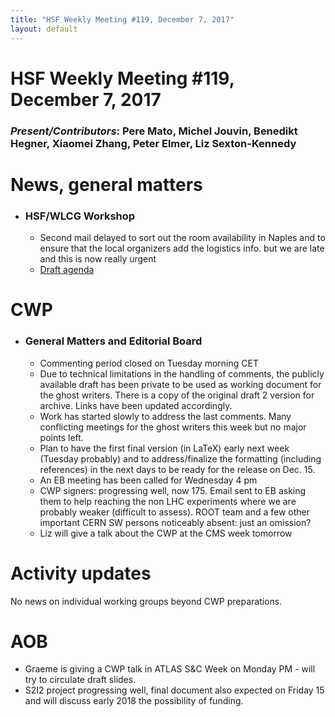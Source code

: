 ```yaml
---
title: "HSF Weekly Meeting #119, December 7, 2017"
layout: default
---
```


# HSF Weekly Meeting #119, December 7, 2017

### *Present/Contributors*: Pere Mato, Michel Jouvin, Benedikt Hegner, Xiaomei Zhang, Peter Elmer, Liz Sexton-Kennedy

News, general matters
=====================

-   ### HSF/WLCG Workshop
    - Second mail delayed to sort out the room availability in Naples and to ensure that the local organizers add the logistics info. but we are late and this is now really urgent
     - [Draft agenda](https://indico.cern.ch/event/658060/timetable/#all.detailed) 

CWP
===

-   ### General Matters and Editorial Board
    -  Commenting period closed on Tuesday morning CET
    - Due to technical limitations in the handling of comments, the publicly available draft has been private to be used as working document for the ghost writers. There is a copy of the original draft 2 version for archive. Links have been updated accordingly.
    - Work has started slowly to address the last comments. Many conflicting meetings for the ghost writers this week but no major points left.
    - Plan to have the first final version (in LaTeX) early next week (Tuesday probably) and to address/finalize the formatting (including references) in the next days to be ready for the release on Dec. 15.
    - An EB meeting has been called for Wednesday 4 pm
    - CWP signers: progressing well, now 175. Email sent to EB asking them to help reaching the non LHC experiments where we are probably weaker (difficult to assess). ROOT team and a few other important CERN SW persons noticeably absent: just an omission?
    - Liz will give a talk about the CWP at the CMS week tomorrow

Activity updates
================

No news on individual working groups beyond CWP preparations. 



AOB
===

-   Graeme is giving a CWP talk in ATLAS S&C Week on Monday PM - will try to circulate draft slides.
- S2I2 project progressing well, final document also expected on Friday 15 and will discuss early 2018 the possibility of funding.

